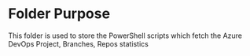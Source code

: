# Folder Purpose

This folder is used to store the PowerShell scripts which fetch the Azure DevOps Project, Branches, Repos statistics 